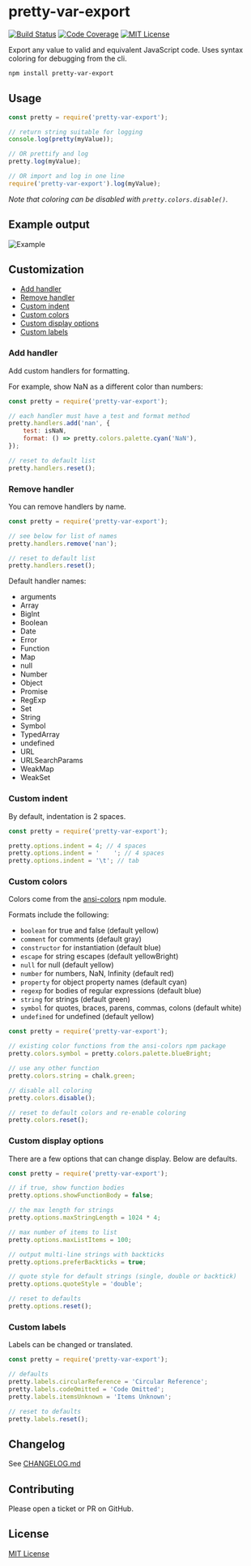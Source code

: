 # pretty-var-export

[![Build Status](https://travis-ci.com/kensnyder/pretty-var-export.svg?branch=master&v=1.1.6)](https://travis-ci.org/kensnyder/pretty-var-export)
[![Code Coverage](https://codecov.io/gh/kensnyder/pretty-var-export/branch/master/graph/badge.svg?v=1.1.6)](https://codecov.io/gh/kensnyder/pretty-var-export)
[![MIT License](https://img.shields.io/github/license/kensnyder/pretty-var-export.svg?v=1.1.6)](https://opensource.org/licenses/MIT)

Export any value to valid and equivalent JavaScript code. Uses syntax coloring
for debugging from the cli.

```bash
npm install pretty-var-export
```

## Usage

```js
const pretty = require('pretty-var-export');

// return string suitable for logging
console.log(pretty(myValue));

// OR prettify and log
pretty.log(myValue);

// OR import and log in one line
require('pretty-var-export').log(myValue);
```

_Note that coloring can be disabled with `pretty.colors.disable()`._

## Example output

![Example](./demo/example.png?raw=true&v=1.1.6)

## Customization

- [Add handler](#add-handler)
- [Remove handler](#remove-handler)
- [Custom indent](#custom-indent)
- [Custom colors](#custom-colors)
- [Custom display options](#custom-display-options)
- [Custom labels](#custom-labels)

### Add handler

Add custom handlers for formatting.

For example, show NaN as a different color than numbers:

```js
const pretty = require('pretty-var-export');

// each handler must have a test and format method
pretty.handlers.add('nan', {
	test: isNaN,
	format: () => pretty.colors.palette.cyan('NaN'),
});

// reset to default list
pretty.handlers.reset();
```

### Remove handler

You can remove handlers by name.

```js
const pretty = require('pretty-var-export');

// see below for list of names
pretty.handlers.remove('nan');

// reset to default list
pretty.handlers.reset();
```

Default handler names:

- arguments
- Array
- BigInt
- Boolean
- Date
- Error
- Function
- Map
- null
- Number
- Object
- Promise
- RegExp
- Set
- String
- Symbol
- TypedArray
- undefined
- URL
- URLSearchParams
- WeakMap
- WeakSet

### Custom indent

By default, indentation is 2 spaces.

```js
const pretty = require('pretty-var-export');

pretty.options.indent = 4; // 4 spaces
pretty.options.indent = '    '; // 4 spaces
pretty.options.indent = '\t'; // tab
```

### Custom colors

Colors come from the [ansi-colors](https://npmjs.com/package/ansi-colors) npm module.

Formats include the following:

- `boolean` for true and false (default yellow)
- `comment` for comments (default gray)
- `constructor` for instantiation (default blue)
- `escape` for string escapes (default yellowBright)
- `null` for null (default yellow)
- `number` for numbers, NaN, Infinity (default red)
- `property` for object property names (default cyan)
- `regexp` for bodies of regular expressions (default blue)
- `string` for strings (default green)
- `symbol` for quotes, braces, parens, commas, colons (default white)
- `undefined` for undefined (default yellow)

```js
const pretty = require('pretty-var-export');

// existing color functions from the ansi-colors npm package
pretty.colors.symbol = pretty.colors.palette.blueBright;

// use any other function
pretty.colors.string = chalk.green;

// disable all coloring
pretty.colors.disable();

// reset to default colors and re-enable coloring
pretty.colors.reset();
```

### Custom display options

There are a few options that can change display. Below are defaults.

```js
const pretty = require('pretty-var-export');

// if true, show function bodies
pretty.options.showFunctionBody = false;

// the max length for strings
pretty.options.maxStringLength = 1024 * 4;

// max number of items to list
pretty.options.maxListItems = 100;

// output multi-line strings with backticks
pretty.options.preferBackticks = true;

// quote style for default strings (single, double or backtick)
pretty.options.quoteStyle = 'double';

// reset to defaults
pretty.options.reset();
```

### Custom labels

Labels can be changed or translated.

```js
const pretty = require('pretty-var-export');

// defaults
pretty.labels.circularReference = 'Circular Reference';
pretty.labels.codeOmitted = 'Code Omitted';
pretty.labels.itemsUnknown = 'Items Unknown';

// reset to defaults
pretty.labels.reset();
```

## Changelog

See [CHANGELOG.md](./CHANGELOG.md)

## Contributing

Please open a ticket or PR on GitHub.

## License

[MIT License](./LICENSE)
